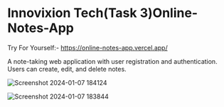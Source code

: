 # Innovixion Tech(Task 3)Online-Notes-App
Try For Yourself:- https://online-notes-app.vercel.app/

A note-taking web application with user registration and authentication. Users can create, edit, and delete notes.

![Screenshot 2024-01-07 184124](https://github.com/rishabhmaindola/InnovixionTech-Dec16-Task-3/assets/143874827/93c4084c-b8d5-4724-acf0-d59ab15faabc)


![Screenshot 2024-01-07 183844](https://github.com/rishabhmaindola/InnovixionTech-Dec16-Task-3/assets/143874827/69e46572-b259-4fd0-83ec-613a51692886)

